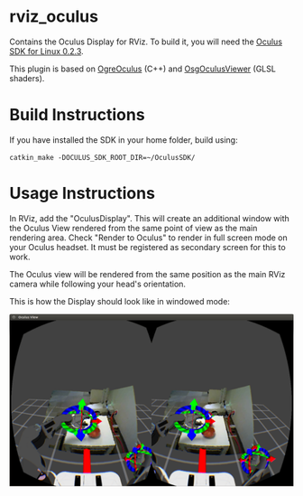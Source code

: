 rviz_oculus
===========

Contains the Oculus Display for RViz. To build it, you will need the [Oculus SDK for Linux 0.2.3](http://developer.oculusvr.com).

This plugin is based on [OgreOculus](https://bitbucket.org/rajetic/ogreoculus) (C++)
and [OsgOculusViewer](https://github.com/bjornblissing/osgoculusviewer) (GLSL shaders).

Build Instructions
==================

If you have installed the SDK in your home folder, build using:

```
catkin_make -DOCULUS_SDK_ROOT_DIR=~/OculusSDK/
```

Usage Instructions
==================

In RViz, add the "OculusDisplay". This will create an additional window with the Oculus View
rendered from the same point of view as the main rendering area. Check "Render to Oculus" to 
render in full screen mode on your Oculus headset. It must be registered as secondary screen
for this to work.

The Oculus view will be rendered from the same position as the main RViz camera while following
your head's orientation.

This is how the Display should look like in windowed mode:

![ScreenShot](doc/screenshot.png)
